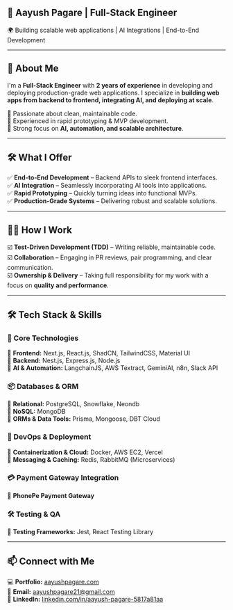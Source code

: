 ## 🚀 Aayush Pagare | Full-Stack Engineer  
🌍 Building scalable web applications | AI Integrations | End-to-End Development  

---

## 👋 About Me  
I'm a **Full-Stack Engineer** with **2 years of experience** in developing and deploying production-grade web applications. I specialize in **building web apps from backend to frontend, integrating AI, and deploying at scale**.  

 🔹 Passionate about clean, maintainable code.  
 🔹 Experienced in rapid prototyping & MVP development.  
 🔹 Strong focus on **AI, automation, and scalable architecture**.  

---

## 🛠 What I Offer  
✅ **End-to-End Development** – Backend APIs to sleek frontend interfaces.  
✅ **AI Integration** – Seamlessly incorporating AI tools into applications.  
✅ **Rapid Prototyping** – Quickly turning ideas into functional MVPs.  
✅ **Production-Grade Systems** – Delivering robust and scalable solutions.  

---

## 🧑‍💻 How I Work  
☑️ **Test-Driven Development (TDD)** – Writing reliable, maintainable code.  
☑️ **Collaboration** – Engaging in PR reviews, pair programming, and clear communication.  
☑️ **Ownership & Delivery** – Taking full responsibility for my work with a focus on **quality and performance**.  

---

## 🛠 Tech Stack & Skills  

### 🚀 Core Technologies  
🔹 **Frontend:** Next.js, React.js, ShadCN, TailwindCSS, Material UI  
🔹 **Backend:** Nest.js, Express.js, Node.js  
🔹 **AI & Automation:** LangchainJS, AWS Textract, GeminiAI, n8n, Slack API  

### 📦 Databases & ORM  
🔹 **Relational:** PostgreSQL, Snowflake, Neondb  
🔹 **NoSQL:** MongoDB  
🔹 **ORMs & Data Tools:** Prisma, Mongoose, DBT Cloud  

### 🚀 DevOps & Deployment  
🔹 **Containerization & Cloud:** Docker, AWS EC2, Vercel  
🔹 **Messaging & Caching:** Redis, RabbitMQ (Microservices)  

### 💳 Payment Gateway Integration  
🔹 **PhonePe Payment Gateway**  

### 🛠 Testing & QA  
🔹 **Testing Frameworks:** Jest, React Testing Library  

---

## 📫 Connect with Me  
💻 **Portfolio:** [aayushpagare.com](https://www.aayushpagare.com/)  
📧 **Email:** [aayushpagare21@gmail.com](mailto:aayushpagare21@gmail.com)  
💼 **LinkedIn:** [linkedin.com/in/aayush-pagare-5817a81aa](https://www.linkedin.com/in/aayush-pagare-5817a81aa/)
